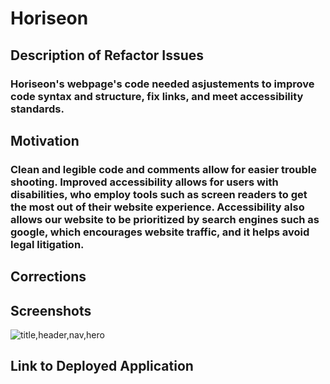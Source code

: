 # Horiseon

## Description of Refactor Issues

### Horiseon's webpage's code needed asjustements to improve code syntax and structure, fix links, and meet accessibility standards.

## Motivation

### Clean and legible code and comments allow for easier trouble shooting. Improved accessibility allows for users with disabilities, who employ tools such as screen readers to get the most out of their website experience. Accessibility also allows our website to be prioritized by search engines such as google, which encourages website traffic, and it helps avoid legal litigation.

## Corrections

## Screenshots

![title,header,nav,hero](https://user-images.githubusercontent.com/83254086/118414721-82f45400-b663-11eb-9885-95853021ed22.JPG)

## Link to Deployed Application
